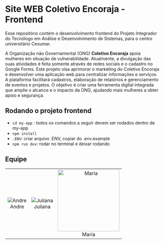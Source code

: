 # Site WEB Coletivo Encoraja - Frontend

Esse repositório contém o desenvolvimento frontend do Projeto Integrador do Tecnólogo em Análise e Desenvolvimento de Sistemas, para o centro universitário Cesumar. 

A Organização não Governamental (ONG) **Coletivo Encoraja** apoia mulheres em situação de vulnerabilidade. Atualmente, a divulgação das suas atividades é feita somente através de redes sociais e o cadastro no Google Forms. Este projeto visa aprimorar o marketing do Coletivo Encoraja e desenvolver uma aplicação web para centralizar informações e serviços. A plataforma facilitará cadastros, elaboração de relatórios e gerenciamento de eventos e projetos. O objetivo é criar uma ferramenta digital integrada que amplie o alcance e o impacto da ONG, ajudando mais mulheres a obter apoio e segurança.

## Rodando o projeto frontend
- ```cd my-app``` : todos os comandos a seguir devem ser rodados dentro de my-app
- ```npm install```
- ```.ENV```: criar arquivo .ENV, copiar do .env.example
- ```npm run dev```: rodar no terminal e deixar rodando
   <br>

## Equipe

<div style="text-align: center;">
    <table style="margin: 0 auto;">
        <tr>
            <td style="text-align:center;">
                <img src="https://media.licdn.com/dms/image/v2/D4D03AQGjkE_TgqbwKQ/profile-displayphoto-shrink_200_200/profile-displayphoto-shrink_200_200/0/1718147518615?e=1733961600&v=beta&t=ZciuQR7qrvzZNgNxK8kO353gb2u68rZjf6BYT60bW2Y" alt="Andre">
                <br>
                Andre
            </td>
            <td style="text-align:center;">
                <img src="https://media.licdn.com/dms/image/v2/D4D03AQHr7w0DU_lM6A/profile-displayphoto-shrink_200_200/profile-displayphoto-shrink_200_200/0/1710427543029?e=1733961600&v=beta&t=TScPZk5npsOXdvX34o09o7RfvC3Y3Ri56BjqvE_eDyM" alt="Juliana">
                <br>
                Juliana
            </td>
            <td style="text-align:center;">
                <img src="https://media.licdn.com/dms/image/v2/D4D03AQE6A51d35vAxA/profile-displayphoto-shrink_800_800/profile-displayphoto-shrink_800_800/0/1728508489265?e=1735171200&v=beta&t=GIY2U1JTtNVTrEqS0LMZdRBDqC5-Q6masPpMphsuKmE" width="200" height="200" alt="Maria">
                <br>
                Maria
            </td>
        </tr>
    </table>
</div>
